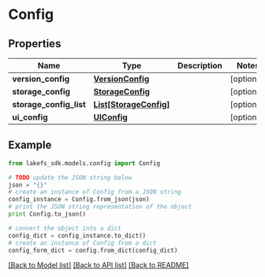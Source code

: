 # Config


## Properties

Name | Type | Description | Notes
------------ | ------------- | ------------- | -------------
**version_config** | [**VersionConfig**](VersionConfig.md) |  | [optional] 
**storage_config** | [**StorageConfig**](StorageConfig.md) |  | [optional] 
**storage_config_list** | [**List[StorageConfig]**](StorageConfig.md) |  | [optional] 
**ui_config** | [**UIConfig**](UIConfig.md) |  | [optional] 

## Example

```python
from lakefs_sdk.models.config import Config

# TODO update the JSON string below
json = "{}"
# create an instance of Config from a JSON string
config_instance = Config.from_json(json)
# print the JSON string representation of the object
print Config.to_json()

# convert the object into a dict
config_dict = config_instance.to_dict()
# create an instance of Config from a dict
config_form_dict = config.from_dict(config_dict)
```
[[Back to Model list]](../README.md#documentation-for-models) [[Back to API list]](../README.md#documentation-for-api-endpoints) [[Back to README]](../README.md)


